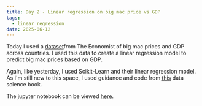 ```yaml
---
title: Day 2 - Linear regression on big mac price vs GDP
tags:
  - linear_regression
date: 2025-06-12
---
```


Today I used a [dataset](https://github.com/TheEconomist/big-mac-data/tree/master)from The Economist of big mac prices and GDP across countries.
I used this data to create a linear regression model to predict big mac prices based on GDP.

Again, like yesterday, I used Scikit-Learn  and their linear regression model. 
As I'm still new to this space, I used guidance and code from [this](https://python.datasciencebook.ca/regression2.html#linear-regression-in-python) data science book.


The jupyter notebook can be viewed [here](https://hub.2i2c.mybinder.org/user/jonskogland-1000daysofcoding-tgi6eawy/lab/tree/daily-projects/day%202%20-%202025-06-12/Day%202%20-%20Linear%20regression%20(big%20mac).ipynb).